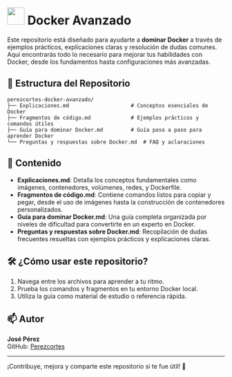 
# <img src="https://cdn.jsdelivr.net/gh/devicons/devicon/icons/docker/docker-original.svg" width="40" height="40"/> Docker Avanzado 

Este repositorio está diseñado para ayudarte a **dominar Docker** a través de ejemplos prácticos, explicaciones claras y resolución de dudas comunes. Aquí encontrarás todo lo necesario para mejorar tus habilidades con Docker, desde los fundamentos hasta configuraciones más avanzadas.

## 📂 Estructura del Repositorio

```
perezcortes-docker-avanzado/
├── Explicaciones.md                    # Conceptos esenciales de Docker
├── Fragmentos de código.md             # Ejemplos prácticos y comandos útiles
├── Guía para dominar Docker.md         # Guía paso a paso para aprender Docker
└── Preguntas y respuestas sobre Docker.md  # FAQ y aclaraciones
```

## 📘 Contenido

- **Explicaciones.md**: Detalla los conceptos fundamentales como imágenes, contenedores, volúmenes, redes, y Dockerfile.
- **Fragmentos de código.md**: Contiene comandos listos para copiar y pegar, desde el uso de imágenes hasta la construcción de contenedores personalizados.
- **Guía para dominar Docker.md**: Una guía completa organizada por niveles de dificultad para convertirte en un experto en Docker.
- **Preguntas y respuestas sobre Docker.md**: Recopilación de dudas frecuentes resueltas con ejemplos prácticos y explicaciones claras.

## 🛠️ ¿Cómo usar este repositorio?

1. Navega entre los archivos para aprender a tu ritmo.
2. Prueba los comandos y fragmentos en tu entorno Docker local.
3. Utiliza la guía como material de estudio o referencia rápida.

## 📫 Autor

**José Pérez**  
GitHub: [Perezcortes](https://github.com/Perezcortes)

---

¡Contribuye, mejora y comparte este repositorio si te fue útil! 🚀
